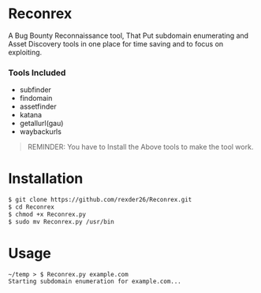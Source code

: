 # Reconrex
A Bug Bounty Reconnaissance tool, That Put subdomain enumerating and Asset Discovery tools in one place for time saving and to focus on exploiting.
### Tools Included
- subfinder
- findomain
- assetfinder
- katana
- getallurl(gau)
- waybackurls
> REMINDER: You have to Install the Above tools to make the tool work.
# Installation
```sh
$ git clone https://github.com/rexder26/Reconrex.git
$ cd Reconrex
$ chmod +x Reconrex.py
$ sudo mv Reconrex.py /usr/bin
```
# Usage
```
~/temp > $ Reconrex.py example.com
Starting subdomain enumeration for example.com...
```
